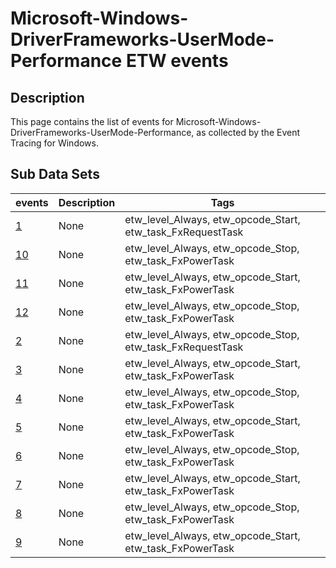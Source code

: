 # Microsoft-Windows-DriverFrameworks-UserMode-Performance ETW events

## Description
This page contains the list of events for Microsoft-Windows-DriverFrameworks-UserMode-Performance, as collected by the Event Tracing for Windows.

## Sub Data Sets
|events|Description|Tags|
|---|---|---|
|[1](events/event-1.md)|None|etw_level_Always, etw_opcode_Start, etw_task_FxRequestTask|
|[10](events/event-10.md)|None|etw_level_Always, etw_opcode_Stop, etw_task_FxPowerTask|
|[11](events/event-11.md)|None|etw_level_Always, etw_opcode_Start, etw_task_FxPowerTask|
|[12](events/event-12.md)|None|etw_level_Always, etw_opcode_Stop, etw_task_FxPowerTask|
|[2](events/event-2.md)|None|etw_level_Always, etw_opcode_Stop, etw_task_FxRequestTask|
|[3](events/event-3.md)|None|etw_level_Always, etw_opcode_Start, etw_task_FxPowerTask|
|[4](events/event-4.md)|None|etw_level_Always, etw_opcode_Stop, etw_task_FxPowerTask|
|[5](events/event-5.md)|None|etw_level_Always, etw_opcode_Start, etw_task_FxPowerTask|
|[6](events/event-6.md)|None|etw_level_Always, etw_opcode_Stop, etw_task_FxPowerTask|
|[7](events/event-7.md)|None|etw_level_Always, etw_opcode_Start, etw_task_FxPowerTask|
|[8](events/event-8.md)|None|etw_level_Always, etw_opcode_Stop, etw_task_FxPowerTask|
|[9](events/event-9.md)|None|etw_level_Always, etw_opcode_Start, etw_task_FxPowerTask|
